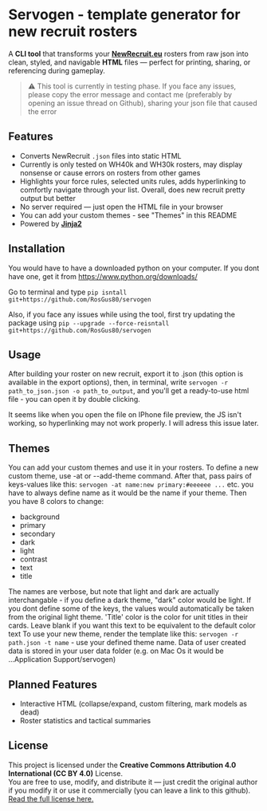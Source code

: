 # Servogen - template generator for new recruit rosters

A **CLI tool** that transforms your **[NewRecruit.eu](https://newrecruit.eu)** rosters from raw json into clean, styled, and navigable **HTML** files — perfect for printing, sharing, or referencing during gameplay.

> ⚠️ This tool is currently in testing phase. If you face any issues, please copy the error message and contact me (preferably by opening an issue thread on Github), sharing your json file that caused the error

## Features

* Converts NewRecruit `.json` files into static HTML  
* Currently is only tested on WH40k and WH30k rosters, may display nonsense or cause errors on rosters from other games
* Highlights your force rules, selected units rules, adds hyperlinking to comfortly navigate through your list. Overall, does new recruit pretty output but better
* No server required — just open the HTML file in your browser  
* You can add your custom themes - see "Themes" in this README
* Powered by **[Jinja2](https://jinja.palletsprojects.com/)**


## Installation 
You would have to have a downloaded python on your computer. If you dont have one, get it from https://www.python.org/downloads/

Go to terminal and type `pip isntall git+https://github.com/RosGus80/servogen`

Also, if you face any issues while using the tool, first try updating the package using `pip --upgrade --force-reisntall git+https://github.com/RosGus80/servogen`

## Usage
After building your roster on new recruit, export it to .json (this option is available in the export options), then, in terminal, write `servogen -r path_to_json.json -o path_to_output`, and you'll get a ready-to-use html file - you can open it by double clicking.

It seems like when you open the file on IPhone file preview, the JS isn't working, so hyperlinking may not work properly. I will adress this issue later.

## Themes

You can add your custom themes and use it in your rosters. To define a new custom theme, use -at or --add-theme command. After that, pass pairs of keys-values like this: ```servogen -at name:new primary:#eeeeee ...``` etc. you have to always define name as it would be the name if your theme. Then you have 8 colors to change:
* background
* primary
* secondary
* dark
* light 
* contrast
* text 
* title

The names are verbose, but note that light and dark are actually interchangable - if you define a dark theme, "dark" color would be light. If you dont define some of the keys, the values would automatically be taken from the original light theme. 'Title' color is the color for unit titles in their cards. Leave blank if you want this text to be equivalent to the default color text
To use your new theme, render the template like this: ```servogen -r path.json -t name``` - use your defined theme name. 
Data of user created data is stored in your user data folder (e.g. on Mac Os it would be ...Application Support/servogen)

## Planned Features

* Interactive HTML (collapse/expand, custom filtering, mark models as dead)  
* Roster statistics and tactical summaries  

## License

This project is licensed under the **Creative Commons Attribution 4.0 International (CC BY 4.0)** License.  
You are free to use, modify, and distribute it — just credit the original author if you modify it or use it commercially (you can leave a link to this github).  
[Read the full license here.](https://creativecommons.org/licenses/by/4.0/)
